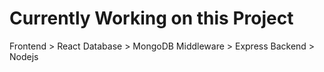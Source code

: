 # Currently Working on this Project

Frontend > React
Database > MongoDB
Middleware > Express
Backend > Nodejs